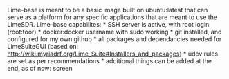 Lime-base is meant to be a basic image built on ubuntu:latest that can serve as a platform for any specific applications that are meant to use the LimeSDR.
Lime-base capabilites:
    * SSH server is active, with root login (root:toor)
    * docker:docker username with sudo working
    * git installed, and configured for my own github
    * all packages and dependancies needed for LimeSuiteGUI (based on: http://wiki.myriadrf.org/Lime_Suite#Installers_and_packages)
    * udev rules are set as per recommendations
    * additional things can be added at the end, as of now: screen
